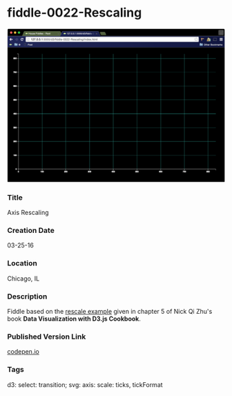 fiddle-0022-Rescaling
======

![Screenshot](screenshot.png)


### Title

Axis Rescaling


### Creation Date

03-25-16


### Location

Chicago, IL


### Description

Fiddle based on the [rescale example](https://github.com/NickQiZhu/d3-cookbook/blob/master/src/chapter5/rescale.html)
given in chapter 5 of Nick Qi Zhu's book **Data Visualization with D3.js Cookbook**.


### Published Version Link

[codepen.io](http://codepen.io/bradyhouse/pen/grRLaR/)


### Tags

d3: select: transition; svg: axis: scale: ticks, tickFormat
